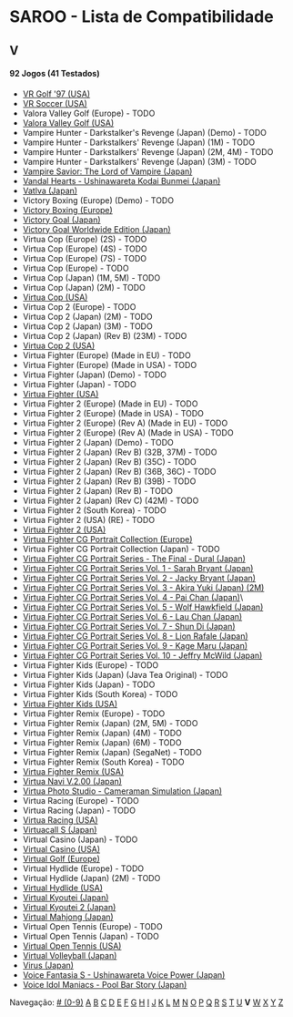 # SAROO - Lista de Compatibilidade

## V

#### 92 Jogos (41 Testados)

- [VR Golf '97 (USA)](../../Regions/USA/T-12518H/01/README.md)
- [VR Soccer (USA)](../../Regions/USA/T-12517H/01/README.md)
- Valora Valley Golf (Europe) - TODO
- [Valora Valley Golf (USA)](../../Regions/USA/T-2303H/01/README.md)
- Vampire Hunter - Darkstalker's Revenge (Japan) (Demo) - TODO
- Vampire Hunter - Darkstalkers' Revenge (Japan) (1M) - TODO
- Vampire Hunter - Darkstalkers' Revenge (Japan) (2M, 4M) - TODO
- Vampire Hunter - Darkstalkers' Revenge (Japan) (3M) - TODO
- [Vampire Savior: The Lord of Vampire (Japan)](../../Regions/Japan/T-1229G/01/README.md)
- [Vandal Hearts - Ushinawareta Kodai Bunmei (Japan)](../../Regions/Japan/T-9526G/01/README.md)
- [Vatlva (Japan)](../../Regions/Japan/T-31501G/01/README.md)
- Victory Boxing (Europe) (Demo) - TODO
- [Victory Boxing (Europe)](../../Regions/Europe/T-6005H-50/01/README.md)
- [Victory Goal (Japan)](../../Regions/Japan/GS-9002/01/README.md)
- [Victory Goal Worldwide Edition (Japan)](../../Regions/Japan/GS-9112/01/README.md)
- Virtua Cop (Europe) (2S) - TODO
- Virtua Cop (Europe) (4S) - TODO
- Virtua Cop (Europe) (7S) - TODO
- Virtua Cop (Europe) - TODO
- Virtua Cop (Japan) (1M, 5M) - TODO
- Virtua Cop (Japan) (2M) - TODO
- [Virtua Cop (USA)](../../Regions/USA/MK-81015/01/README.md)
- Virtua Cop 2 (Europe) - TODO
- Virtua Cop 2 (Japan) (2M) - TODO
- Virtua Cop 2 (Japan) (3M) - TODO
- Virtua Cop 2 (Japan) (Rev B) (23M) - TODO
- [Virtua Cop 2 (USA)](../../Regions/USA/MK-81043/01/README.md)
- Virtua Fighter (Europe) (Made in EU) - TODO
- Virtua Fighter (Europe) (Made in USA) - TODO
- Virtua Fighter (Japan) (Demo) - TODO
- Virtua Fighter (Japan) - TODO
- [Virtua Fighter (USA)](../../Regions/USA/T-4305G/01/README.md)
- Virtua Fighter 2 (Europe) (Made in EU) - TODO
- Virtua Fighter 2 (Europe) (Made in USA) - TODO
- Virtua Fighter 2 (Europe) (Rev A) (Made in EU) - TODO
- Virtua Fighter 2 (Europe) (Rev A) (Made in USA) - TODO
- Virtua Fighter 2 (Japan) (Demo) - TODO
- Virtua Fighter 2 (Japan) (Rev B) (32B, 37M) - TODO
- Virtua Fighter 2 (Japan) (Rev B) (35C) - TODO
- Virtua Fighter 2 (Japan) (Rev B) (36B, 36C) - TODO
- Virtua Fighter 2 (Japan) (Rev B) (39B) - TODO
- Virtua Fighter 2 (Japan) (Rev B) - TODO
- Virtua Fighter 2 (Japan) (Rev C) (42M) - TODO
- Virtua Fighter 2 (South Korea) - TODO
- Virtua Fighter 2 (USA) (RE) - TODO
- [Virtua Fighter 2 (USA)](../../Regions/USA/T-4305G/01/README.md)
- [Virtua Fighter CG Portrait Collection (Europe)](../../Regions/Europe/610-6083/01/README.md)
- Virtua Fighter CG Portrait Collection (Japan) - TODO
- [Virtua Fighter CG Portrait Series - The Final - Dural (Japan)](../../Regions/Japan/GS-9073/01/README.md)
- [Virtua Fighter CG Portrait Series Vol. 1 - Sarah Bryant (Japan)](../../Regions/Japan/GS-9062/01/README.md)
- [Virtua Fighter CG Portrait Series Vol. 2 - Jacky Bryant (Japan)](../../Regions/Japan/GS-9064/01/README.md)
- [Virtua Fighter CG Portrait Series Vol. 3 - Akira Yuki (Japan) (2M)](../../Regions/Japan/GS-9065/01/README.md)
- [Virtua Fighter CG Portrait Series Vol. 4 - Pai Chan (Japan)](../../Regions/Japan/GS-9066/01/README.md)\
- [Virtua Fighter CG Portrait Series Vol. 5 - Wolf Hawkfield (Japan)](../../Regions/Japan/GS-9068/01/README.md)
- [Virtua Fighter CG Portrait Series Vol. 6 - Lau Chan (Japan)](../../Regions/Japan/GS-9069/01/README.md)
- [Virtua Fighter CG Portrait Series Vol. 7 - Shun Di (Japan)](../../Regions/Japan/GS-9070/01/README.md)
- [Virtua Fighter CG Portrait Series Vol. 8 - Lion Rafale (Japan)](../../Regions/Japan/GS-9071/01/README.md)
- [Virtua Fighter CG Portrait Series Vol. 9 - Kage Maru (Japan)](../../Regions/Japan/GS-9067/01/README.md)
- [Virtua Fighter CG Portrait Series Vol. 10 - Jeffry McWild (Japan)](../../Regions/Japan/GS-9072/01/README.md)
- Virtua Fighter Kids (Europe) - TODO
- Virtua Fighter Kids (Japan) (Java Tea Original) - TODO
- Virtua Fighter Kids (Japan) - TODO
- Virtua Fighter Kids (South Korea) - TODO
- [Virtua Fighter Kids (USA)](../../Regions/USA/MK-81049/01/README.md)
- Virtua Fighter Remix (Europe) - TODO
- Virtua Fighter Remix (Japan) (2M, 5M) - TODO
- Virtua Fighter Remix (Japan) (4M) - TODO
- Virtua Fighter Remix (Japan) (6M) - TODO
- Virtua Fighter Remix (Japan) (SegaNet) - TODO
- Virtua Fighter Remix (South Korea) - TODO
- [Virtua Fighter Remix (USA)](../../Regions/USA/MK-81023/01/README.md)
- [Virtua Navi V.2.00 (Japan)](../../Regions/Japan/T-17809G/01/README.md)
- [Virtua Photo Studio - Cameraman Simulation (Japan)](../../Regions/Japan/T-8103G/01/README.md)
- Virtua Racing (Europe) - TODO
- Virtua Racing (Japan) - TODO
- [Virtua Racing (USA)](../../Regions/USA/T-4801H/01/README.md)
- [Virtuacall S (Japan)](../../Regions/Japan/T-19718G/01/README.md)
- Virtual Casino (Japan) - TODO
- [Virtual Casino (USA)](../../Regions/USA/T-31102H/01/README.md)
- [Virtual Golf (Europe)](../../Regions/Europe/T-11506H50/01/README.md)
- Virtual Hydlide (Europe) - TODO
- Virtual Hydlide (Japan) (2M) - TODO
- [Virtual Hydlide (USA)](../../Regions/USA/T-14401H/01/README.md)
- [Virtual Kyoutei (Japan)](../../Regions/Japan/T-7101G/01/README.md)
- [Virtual Kyoutei 2 (Japan)](../../Regions/Japan/T-7104G/01/README.md)
- [Virtual Mahjong (Japan)](../../Regions/Japan/T-2206G/01/README.md)
- Virtual Open Tennis (Europe) - TODO
- Virtual Open Tennis (Japan) - TODO
- [Virtual Open Tennis (USA)](../../Regions/USA/T-8129H/01/README.md)
- [Virtual Volleyball (Japan)](../../Regions/Japan/T-15005G/01/README.md)
- [Virus (Japan)](../../Regions/Japan/T-14304G/01/README.md)
- [Voice Fantasia S - Ushinawareta Voice Power (Japan)](../../Regions/Japan/T-16706G/01/README.md)
- [Voice Idol Maniacs - Pool Bar Story (Japan)](../../Regions/Japan/T-1312G/01/README.md)

Navegação:
[# (0-9)](./09.md) [A](./A.md) [B](./B.md) [C](./C.md) [D](./D.md) [E](./E.md) [F](./F.md) [G](./G.md) [H](./H.md) [I](./I.md) [J](./J.md) [K](./K.md) [L](./L.md) [M](./M.md) [N](./N.md) [O](./O.md) [P](./P.md) [Q](./Q.md) [R](./R.md) [S](./S.md) [T](./T.md) [U](./U.md) **V** [W](./W.md) [X](./X.md) [Y](./Y.md) [Z](./Z.md)
